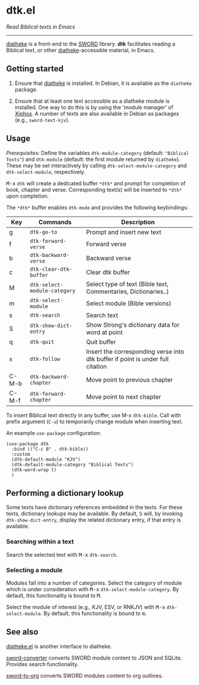 # dtk.el

*Read Biblical texts in Emacs*

---

[diatheke](https://crosswire.org/wiki/Frontends:Diatheke) is a front-end to the [SWORD](www.crosswire.org/sword/) library. **dtk** facilitates reading a Biblical text, or other [diatheke](https://crosswire.org/wiki/Frontends:Diatheke)-accessible material, in Emacs. 


## Getting started

1. Ensure that [diatheke](https://crosswire.org/wiki/Frontends:Diatheke) is installed. In Debian, it is available as the `diatheke` package.

2. Ensure that at least one text accessible as a diatheke module is installed. One way to do this is by using the 'module manager' of [Xiphos](http://xiphos.org/). A number of texts are also available in Debian as packages (e.g., `sword-text-kjv`).

## Usage

*Prerequisites*: Define the variables `dtk-module-category` (default: `"Biblical
Texts"`) and `dtk-module` (default: the first module returned by `diatheke`).
These may be set interactively by calling `dtk-select-module-category` and
`dtk-select-module`, respectively.

<kbd>M-x</kbd> `dtk` will create a dedicated buffer `*dtk*` and prompt for
completion of book, chapter and verse. Corresponding text(s) will be inserted to
`*dtk*` upon completion. 

The `*dtk*` buffer enables `dtk-mode` and provides the following keybindings:

| Key   | Commands                     | Description                                                                    |
|-------|------------------------------|--------------------------------------------------------------------------------|
| g     | `dtk-go-to`                  | Prompt and insert new text                                                     |
| f     | `dtk-forward-verse`          | Forward verse                                                                  |
| b     | `dtk-backward-verse`         | Backward verse                                                                 |
| c     | `dtk-clear-dtk-buffer`       | Clear dtk buffer                                                               |
| M     | `dtk-select-module-category` | Select type of text (Bible text, Commentaries, Dictionaries..)                 |
| m     | `dtk-select-module`          | Select module (Bible versions)                                                 |
| s     | `dtk-search`                 | Search text                                                                    |
| S     | `dtk-show-dict-entry`        | Show Strong's dictionary data for word at point                                |
| q     | `dtk-quit`                   | Quit buffer                                                                    |
| x     | `dtk-follow`                 | Insert the corresponding verse into dtk buffer if point is under full citation |
| C-M-b | `dtk-backward-chapter`       | Move point to previous chapter                                                 |
| C-M-f | `dtk-forward-chapter`        | Move point to next chapter                                                     |

To insert Biblical text directly in any buffer, use <mbd>M-x</kbd> `dtk-bible`.
Call with prefix argument (`C-u`) to temporarily change module when inserting
text.

An example `use-package` configuration:

```emacs-lisp
(use-package dtk
  :bind (("C-c B" . dtk-bible))
  :custom
  (dtk-default-module "KJV")
  (dtk-default-module-category "Biblical Texts")
  (dtk-word-wrap t)
  )
```

## Performing a dictionary lookup

Some texts have dictionary references embedded in the texts. For these texts, dictionary lookups may be available. By default, <kbd>S</kbd> will, by invoking `dtk-show-dict-entry`, display the related dictionary entry, if that entry is available.

### Searching within a text

Search the selected text with <kbd>M-x</kbd> `dtk-search`.


### Selecting a module

Modules fall into a number of categories. Select the category of module which is under consideration with <kbd>M-x</kbd> `dtk-select-module-category`. By default, this functionality is bound to <kbd>M</kbd>.

Select the module of interest (e.g., KJV, ESV, or RNKJV) with <kbd>M-x</kbd> `dtk-select-module`. By default, this functionality is bound to <kbd>m</kbd>.


## See also

[diatheke.el](https://github.com/JasonFruit/diatheke.el) is another interface to diatheke.

[sword-converter](https://github.com/alphapapa/sword-converter) converts SWORD module content to JSON and SQLite. Provides search functionality.

[sword-to-org](https://github.com/alphapapa/sword-to-org) converts SWORD modules content to org outlines.
